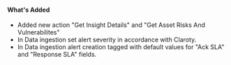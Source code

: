 #### What's Added
  
- Added new action "Get Insight Details" and "Get Asset Risks And Vulnerabilites"
- In Data ingestion set alert severity in accordance with Claroty.
- In Data ingestion alert creation tagged with default values for "Ack SLA" and "Response SLA" fields.